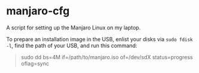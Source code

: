 # manjaro-cfg

A script for setting up the Manjaro Linux on my laptop.

To prepare an installation image in the USB, enlist your disks via `sudo fdisk -l`, find the path of your USB, and run this command:

> sudo dd bs=4M if=/path/to/manjaro.iso of=/dev/sdX status=progress oflag=sync
